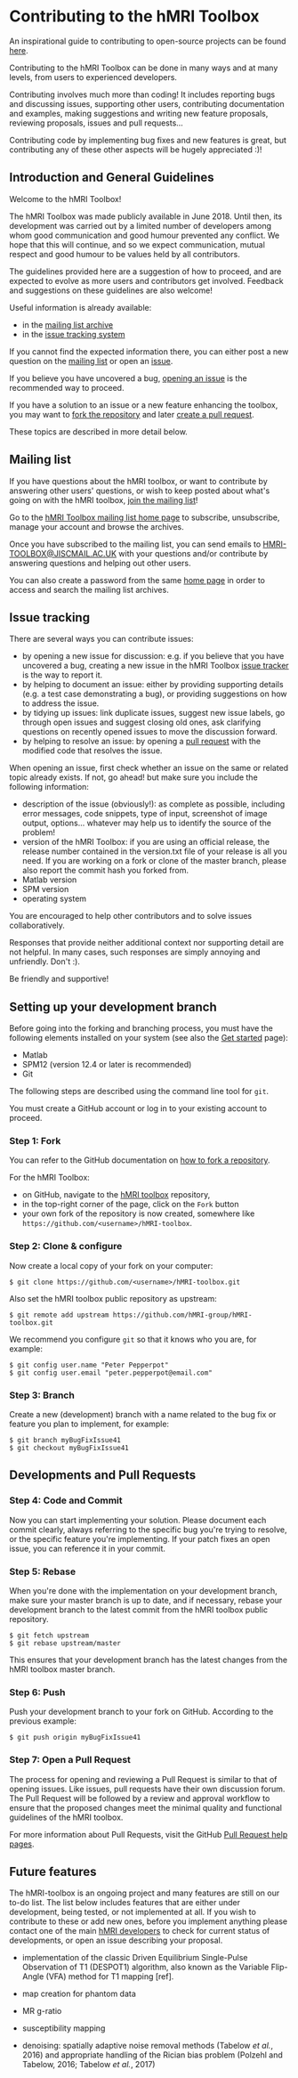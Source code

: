 # Contributing to the hMRI Toolbox

An inspirational guide to contributing to open-source projects can be found [here](https://opensource.guide/how-to-contribute/).

Contributing to the hMRI Toolbox can be done in many ways and at many levels,
from users to experienced developers.

Contributing involves much more than coding!
It includes reporting bugs and discussing issues,
supporting other users, contributing documentation and examples,
making suggestions and writing new feature proposals,
reviewing proposals, issues and pull requests...

Contributing code by implementing bug fixes and new features is great,
but contributing any of these other aspects will be hugely appreciated :)!

## Introduction and General Guidelines

Welcome to the hMRI Toolbox!

The hMRI Toolbox was made publicly available in June 2018.
Until then, its development was carried out by a limited number of developers among whom good communication and good humour prevented any conflict.
We hope that this will continue, and so we expect communication, mutual respect and good humour to be values held by all contributors.

The guidelines provided here are a suggestion of how to proceed, and are expected to evolve as more users and contributors get involved.
Feedback and suggestions on these guidelines are also welcome!

Useful information is already available:

- in the [mailing list archive](#mailing-list)
- in the [issue tracking system](#issue-tracking-system)

If you cannot find the expected information there, you can either post a new question on the [mailing list](#mailing-list) or open an [issue](#issue-tracking-system).

If you believe you have uncovered a bug, [opening an issue](#issue-tracking-system) is the recommended way to proceed.

If you have a solution to an issue or a new feature enhancing the toolbox, you may want to [fork the repository](#step-2-fork) and later [create a pull request](#pull-requests).

These topics are described in more detail below.

## Mailing list

If you have questions about the hMRI toolbox,
or want to contribute by answering other users' questions,
or wish to keep posted about what's going on with the hMRI toolbox, [join the mailing list][mailing-list-home]!

Go to the [hMRI Toolbox mailing list home page][mailing-list-home] to subscribe, unsubscribe, manage your account and browse the archives.

Once you have subscribed to the mailing list, you can send emails to HMRI-TOOLBOX@JISCMAIL.AC.UK
with your questions and/or contribute by answering questions and helping out other users.

You can also create a password from the same [home page][mailing-list-home] in order to access and search the mailing list archives.

## Issue tracking

There are several ways you can contribute issues:

- by opening a new issue for discussion: e.g. if you believe that you have uncovered a bug,
  creating a new issue in the hMRI Toolbox [issue tracker][hmri-issues-page] is the way to report it.
- by helping to document an issue: either by providing supporting details
  (e.g. a test case demonstrating a bug), or providing suggestions on how to address the issue.
- by tidying up issues: link duplicate issues, suggest new issue labels, go through open issues
  and suggest closing old ones, ask clarifying questions on recently opened issues to move the discussion forward.
- by helping to resolve an issue: by opening a [pull request](#pull-requests) with the modified code that resolves the issue.

When opening an issue, first check whether an issue on the same or related topic already exists.
If not, go ahead! but make sure you include the following information:

- description of the issue (obviously!): as complete as possible, including error messages,
  code snippets, type of input, screenshot of image output, options...
  whatever may help us to identify the source of the problem!
- version of the hMRI Toolbox:
  if you are using an official release, the release number contained in the version.txt file of your release is all you need.
  If you are working on a fork or clone of the master branch, please also report the commit hash you forked from.
- Matlab version
- SPM version
- operating system

You are encouraged to help other contributors and to solve issues collaboratively.

Responses that provide neither additional context nor supporting detail are not helpful.
In many cases, such responses are simply annoying and unfriendly. Don't :).

Be friendly and supportive!

## Setting up your development branch

Before going into the forking and branching process, you must have the following
elements installed on your system (see also the [Get started](index.md) page):
- Matlab
- SPM12 (version 12.4 or later is recommended)
- Git

The following steps are described using the command line tool for `git`.

You must create a GitHub account or log in to your existing account to proceed.

### Step 1: Fork

You can refer to the GitHub documentation on [how to fork a repository](https://help.github.com/articles/fork-a-repo/).

For the hMRI Toolbox:
- on GitHub, navigate to the [hMRI toolbox]({{config.repo_url}}) repository,
- in the top-right corner of the page, click on the `Fork` button
- your own fork of the repository is now created, somewhere like `https://github.com/<username>/hMRI-toolbox`.

### Step 2: Clone & configure

Now create a local copy of your fork on your computer:

```text
$ git clone https://github.com/<username>/hMRI-toolbox.git
```

Also set the hMRI toolbox public repository as upstream:

```text
$ git remote add upstream https://github.com/hMRI-group/hMRI-toolbox.git
```

We recommend you configure `git` so that it knows who you are, for example:

```text
$ git config user.name "Peter Pepperpot"
$ git config user.email "peter.pepperpot@email.com"
```

### Step 3: Branch

Create a new (development) branch with a name related to the bug fix or feature you plan to implement, for example:

```text
$ git branch myBugFixIssue41
$ git checkout myBugFixIssue41
```


## Developments and Pull Requests

### Step 4: Code and Commit

Now you can start implementing your solution.
Please document each commit clearly, always referring to the specific bug you're trying to resolve,
or the specific feature you're implementing. If your patch fixes an open issue,
you can reference it in your commit.

### Step 5: Rebase

When you're done with the implementation on your development branch, make sure your master branch is up to date,
and if necessary, rebase your development branch to the latest commit from the hMRI toolbox public repository.

```text
$ git fetch upstream
$ git rebase upstream/master
```
This ensures that your development branch has the latest changes from the hMRI toolbox master branch.

### Step 6: Push

Push your development branch to your fork on GitHub.
According to the previous example:

```text
$ git push origin myBugFixIssue41
```

### Step 7: Open a Pull Request
The process for opening and reviewing a Pull Request is similar to that of opening issues.
Like issues, pull requests have their own discussion forum.
The Pull Request will be followed by a review and approval workflow to ensure that the proposed changes meet
the minimal quality and functional guidelines of the hMRI toolbox.

For more information about Pull Requests, visit the GitHub [Pull Request help pages](https://help.github.com/articles/about-pull-requests/).

## Future features

The hMRI-toolbox is an ongoing project and many features are still on our to-do list.
The list below includes features that are either under development, being tested, or not implemented at all.
If you wish to contribute to these or add new ones, before you implement anything please
contact one of the main [hMRI developers](https://github.com/hMRI-group/hMRI-toolbox#developers-of-the-hmri-toolbox)
to check for current status of developments, or open an issue describing your proposal.

- implementation of the classic Driven Equilibrium Single-Pulse
  Observation of T1 (DESPOT1) algorithm, also known as the
  Variable Flip-Angle (VFA) method for T1 mapping [ref].

- map creation for phantom data

- MR g-ratio

- susceptibility mapping

- denoising: spatially adaptive noise removal methods (Tabelow *et al.*, 2016)
  and appropriate handling of the Rician bias problem (Polzehl and Tabelow, 2016;
  Tabelow *et al.*, 2017)


[mailing-list-home]: https://www.jiscmail.ac.uk/cgi-bin/webadmin?A0=HMRI-TOOLBOX
[version-txt]: {{config.repo_url}}/blob/master/version.txt
[changelog-md]: {{config.repo_url}}/blob/master/CHANGELOG.md
[hmri-issues-page]: {{config.repo_url}}/issues